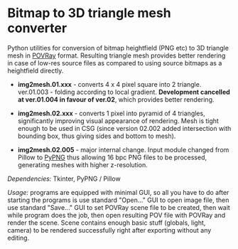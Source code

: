 # Bitmap to 3D triangle mesh converter

Python utilities for conversion of bitmap heightfield (PNG etc) to 3D triangle mesh in [POVRay](https://www.povray.org/) format. Resulting triangle mesh provides better rendering in case of low-res source files as compared to using source bitmaps as a heightfield directly.

- **img2mesh.01.xxx** - converts 4 x 4 pixel square into 2 triangle. ver.01.003 - folding according to local gradient. **Development cancelled at ver.01.004 in favour of ver.02**, which provides better rendering.

- **img2mesh.02.xxx** - converts 1 pixel into pyramid of 4 triangles, significantly improving visual appearance of rendering. Mesh is tight enough to be used in CSG (since version 02.002 added intersection with bounding box, thus giving sides and bottom to mesh).

- **img2mesh.02.005** - major internal change. Input module changed from Pillow to [PyPNG](https://gitlab.com/drj11/pypng) thus allowing 16 bpc PNG files to be processed, generating meshes with higher z-resolution.

*Dependencies:* Tkinter, PyPNG / Pillow

*Usage:* programs are equipped with minimal GUI, so all you have to do after starting the programs is use standard "Open..." GUI to open image file, then use standard "Save..." GUI to set POVRay scene file to be created, then wait while program does the job, then open resulting POV file with POVRay and render the scene. Scene contains enough basic stuff (globals, light, camera) to be rendered successfully right after exporting without any editing.
